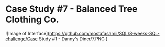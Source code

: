 # Case Study #7 - Balanced Tree Clothing Co.

![Image of Interface](https://github.com/mostafasamii/SQL/8-weeks-SQL-challenge/Case Study #1 - Danny's Diner/7.PNG )
